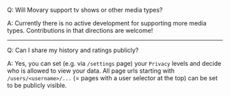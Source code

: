 
Q: Will Movary support tv shows or other media types?

A: Currently there is no active development for supporting more media types. Contributions in that directions are welcome!

---

Q: Can I share my history and ratings publicly?

A: Yes, you can set (e.g. via `/settings` page) your `Privacy` levels and decide who is allowed to view your data. All page urls starting with `/users/<username>/...` (= pages with
a user selector at the top) can be set to be publicly visible.
